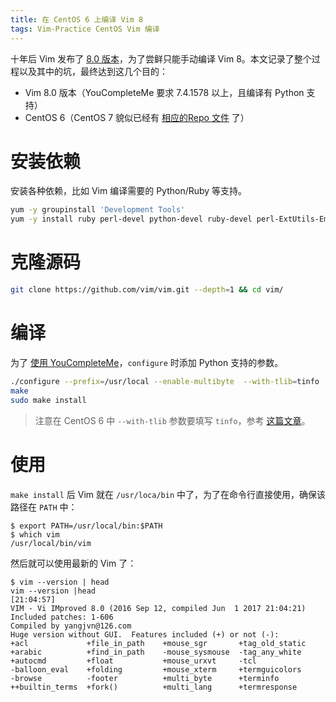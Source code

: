 ```yaml
---
title: 在 CentOS 6 上编译 Vim 8
tags: Vim-Practice CentOS Vim 编译
---
```


十年后 Vim 发布了 [8.0 版本][vim-github]，为了尝鲜只能手动编译 Vim 8。本文记录了整个过程以及其中的坑，最终达到这几个目的：

* Vim 8.0 版本（YouCompleteMe 要求 7.4.1578 以上，且编译有 Python 支持）
* CentOS 6（CentOS 7 貌似已经有 [相应的Repo 文件][cent7-vim-repo] 了）

<!--more-->

# 安装依赖

安装各种依赖，比如 Vim 编译需要的 Python/Ruby 等支持。

```bash
yum -y groupinstall 'Development Tools'
yum -y install ruby perl-devel python-devel ruby-devel perl-ExtUtils-Embed ncurses-devel
```

# 克隆源码

```bash
git clone https://github.com/vim/vim.git --depth=1 && cd vim/
```

# 编译

为了 [使用 YouCompleteMe][vim-ide]，`configure` 时添加 Python 支持的参数。

```bash
./configure --prefix=/usr/local --enable-multibyte  --with-tlib=tinfo  --enable-pythoninterp --enable-rubyinterp --with-ruby-command=/usr/bin/ruby --with-features=huge
make
sudo make install
```

> 注意在 CentOS 6 中 `--with-tlib` 参数要填写 `tinfo`，参考 [这篇文章][tlib]。

# 使用

`make install` 后 Vim 就在 `/usr/loca/bin` 中了，为了在命令行直接使用，确保该路径在 `PATH` 中：

```
$ export PATH=/usr/local/bin:$PATH
$ which vim
/usr/local/bin/vim
```

然后就可以使用最新的 Vim 了：

```
$ vim --version | head
vim --version |head                                                  [21:04:57]
VIM - Vi IMproved 8.0 (2016 Sep 12, compiled Jun  1 2017 21:04:21)
Included patches: 1-606
Compiled by yangjvn@126.com
Huge version without GUI.  Features included (+) or not (-):
+acl             +file_in_path    +mouse_sgr       +tag_old_static
+arabic          +find_in_path    -mouse_sysmouse  -tag_any_white
+autocmd         +float           +mouse_urxvt     -tcl
-balloon_eval    +folding         +mouse_xterm     +termguicolors
-browse          -footer          +multi_byte      +terminfo
++builtin_terms  +fork()          +multi_lang      +termresponse
```

[tlib]: http://cathay4t.blogspot.jp/2014/09/compile-vim-7473-in-rhel-6.html
[vim-github]: https://github.com/vim/vim/releases
[vim-ide]: /2015/11/04/vim-ide.html
[cent7-vim-repo]: https://copr.fedorainfracloud.org/coprs/mcepl/vim8/repo/epel-7/mcepl-vim8-epel-7.repo
